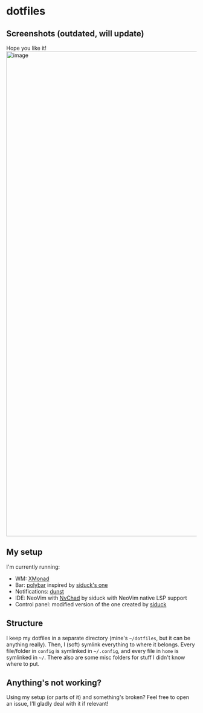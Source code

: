 # dotfiles

## Screenshots (outdated, will update)

Hope you like it!
<img width="1280" alt="image" src="https://github.com/AlessandroZanatta/dotfiles/assets/41871589/156154f6-1079-4c62-ba81-be1fbbf96cf4">

## My setup

I'm currently running:

- WM: [XMonad](https://xmonad.org/)
- Bar: [polybar](https://github.com/polybar/polybar) inspired by [siduck's one](https://github.com/siduck/dotfiles)
- Notifications: [dunst](https://github.com/dunst-project/dunst)
- IDE: NeoVim with [NvChad](https://nvchad.github.io/) by siduck with NeoVim native LSP support
- Control panel: modified version of the one created by [siduck](https://github.com/siduck/chadwm)

## Structure

I keep my dotfiles in a separate directory (mine's `~/dotfiles`, but it can be anything really).
Then, I (soft) symlink everything to where it belongs. Every file/folder in `config` is symlinked in `~/.config`, and every file in `home` is symlinked in `~/`.
There also are some misc folders for stuff I didn't know where to put.

## Anything's not working?

Using my setup (or parts of it) and something's broken? Feel free to open an issue, I'll gladly deal with it if relevant!
